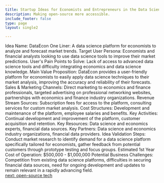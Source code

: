 ```yaml
---
title: Startup Ideas for Economists and Entrepreneurs in the Data Science  Industry
description: Making open-source more accessible.
include_footer: false
type: page
layout: single2

---
```


<p>
Idea Name: DataEcon
One Liner: A data science platform for economists to analyze and forecast market trends.
Target User Persona: Economists and financial analysts looking to use data science tools to improve their market predictions.
User's Pain Points to Solve: Lack of access to advanced data science tools and difficulty integrating economics and data science knowledge.
Main Value Proposition: DataEcon provides a user-friendly platform for economists to easily apply data science techniques to their market analysis, improving the accuracy and reliability of their forecasts.
Sales & Marketing Channels: Direct marketing to economics and finance professionals, targeted advertising on professional networking websites, partnerships with economics and finance industry organizations.
Revenue Stream Sources: Subscription fees for access to the platform, consulting services for custom market analysis.
Cost Structures: Development and maintenance of the platform, employee salaries and benefits.
Key Activities: Continual development and improvement of the platform, customer acquisition and retention.
Key Resources: Data science and economics experts, financial data sources.
Key Partners: Data science and economics industry organizations, financial data providers.
Idea Validation Steps: Conduct market research to identify demand for a data science platform specifically tailored for economists, gather feedback from potential customers through prototype testing and focus groups.
Estimated 1st Year Cost of Operation: $500,000 - $1,000,000
Potential Business Challenges: Competition from existing data science platforms, difficulties in securing financial data sources, need for ongoing development and updates to remain relevant in a rapidly advancing field.

<br>
<a href="https://workdojos.com/economists/tech">next: open-source tech</a>
</p>